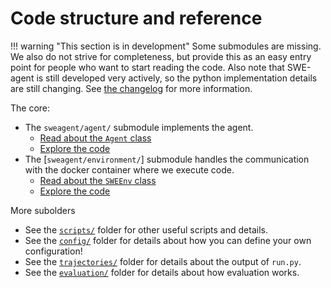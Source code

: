 # Code structure and reference

!!! warning "This section is in development"
    Some submodules are missing. We also do not strive for completeness, but provide this as an easy entry point
    for people who want to start reading the code.
    Also note that SWE-agent is still developed very actively, so the python implementation details
    are still changing. See [the changelog](../installation/changelog.md) for more information.

The core:

* The `sweagent/agent/` []() submodule implements the agent.
    * [Read about the `Agent` class](agent.md)
    * [Explore the code](https://github.com/princeton-nlp/SWE-agent/tree/main/sweagent/agent/)
* The [`sweagent/environment/`] submodule handles the communication with the docker container where we execute code.
    * [Read about the `SWEEnv` class](agent.md)
    * [Explore the code](https://github.com/princeton-nlp/SWE-agent/tree/main/sweagent/environment/)

More subolders

* See the [`scripts/`](https://github.com/princeton-nlp/SWE-agent/tree/main/scripts/) folder for other useful scripts and details.
* See the [`config/`](https://github.com/princeton-nlp/SWE-agent/tree/main/config/) folder for details about how you can define your own configuration!
* See the [`trajectories/`](https://github.com/princeton-nlp/SWE-agent/tree/main/trajectories) folder for details about the output of `run.py`.
* See the [`evaluation/`](https://github.com/princeton-nlp/SWE-agent/tree/main/evaluation/) folder for details about how evaluation works.
